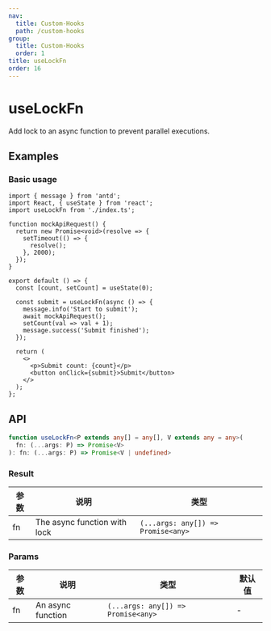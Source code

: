 ```yaml
---
nav:
  title: Custom-Hooks
  path: /custom-hooks
group:
  title: Custom-Hooks
  order: 1
title: useLockFn
order: 16
---
```


# useLockFn

Add lock to an async function to prevent parallel executions.

## Examples

### Basic usage

```tsx
import { message } from 'antd';
import React, { useState } from 'react';
import useLockFn from './index.ts';

function mockApiRequest() {
  return new Promise<void>(resolve => {
    setTimeout(() => {
      resolve();
    }, 2000);
  });
}

export default () => {
  const [count, setCount] = useState(0);

  const submit = useLockFn(async () => {
    message.info('Start to submit');
    await mockApiRequest();
    setCount(val => val + 1);
    message.success('Submit finished');
  });

  return (
    <>
      <p>Submit count: {count}</p>
      <button onClick={submit}>Submit</button>
    </>
  );
};
```

## API

```typescript
function useLockFn<P extends any[] = any[], V extends any = any>(
  fn: (...args: P) => Promise<V>
): fn: (...args: P) => Promise<V | undefined>
```

### Result

| 参数 | 说明                         | 类型                               |
| ---- | ---------------------------- | ---------------------------------- |
| fn   | The async function with lock | `(...args: any[]) => Promise<any>` |

### Params

| 参数 | 说明              | 类型                               | 默认值 |
| ---- | ----------------- | ---------------------------------- | ------ |
| fn   | An async function | `(...args: any[]) => Promise<any>` | -      |
